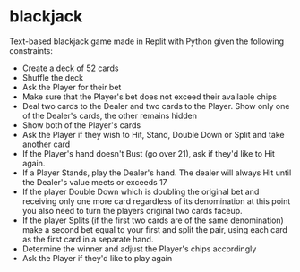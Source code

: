 # blackjack
Text-based blackjack game made in Replit with Python given the following constraints:
 - Create a deck of 52 cards
 - Shuffle the deck
 - Ask the Player for their bet
 - Make sure that the Player's bet does not exceed their available chips
 - Deal two cards to the Dealer and two cards to the Player. Show only one of the Dealer's cards, the other remains hidden
 - Show both of the Player's cards
 - Ask the Player if they wish to Hit, Stand, Double Down or Split and take another card
 - If the Player's hand doesn't Bust (go over 21), ask if they'd like to Hit again.
 - If a Player Stands, play the Dealer's hand. The dealer will always Hit until the Dealer's value meets or exceeds 17
 - If the player Double Down which is doubling the original bet and receiving only one more card regardless of its denomination at this point you also need to turn the players original two cards faceup.
 - If the player Splits (if the first two cards are of the same denomination) make a second bet equal to your first and split the pair, using each card as the first card in a separate hand.
 - Determine the winner and adjust the Player's chips accordingly
 - Ask the Player if they'd like to play again
